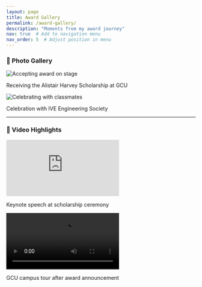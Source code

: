```yaml
---
layout: page
title: Award Gallery
permalink: /award-gallery/
description: "Moments from my award journey"
nav: true  # Add to navigation menu
nav_order: 5  # Adjust position in menu
---
```


<div class="container mt-5">

### 📸 Photo Gallery
<div class="row g-4">
  <!-- Photo 1 -->
  <div class="col-sm-6 col-lg-4">
    <div class="card border-0 shadow-sm">
      <img src="/assets/img/award-gallery/ceremony-1.jpg" 
           class="card-img-top" 
           alt="Accepting award on stage">
      <div class="card-body">
        <p class="card-text small text-muted">Receiving the Alistair Harvey Scholarship at GCU</p>
      </div>
    </div>
  </div>

  <!-- Photo 2 -->
  <div class="col-sm-6 col-lg-4">
    <div class="card border-0 shadow-sm">
      <img src="/assets/img/award-gallery/team-celebration.jpg" 
           class="card-img-top" 
           alt="Celebrating with classmates">
      <div class="card-body">
        <p class="card-text small text-muted">Celebration with IVE Engineering Society</p>
      </div>
    </div>
  </div>

  <!-- Add more photos following the same structure -->
</div>

---

### 🎥 Video Highlights
<div class="row g-4 mt-4">
  <!-- Video 1 -->
  <div class="col-sm-6 col-lg-6">
    <div class="ratio ratio-16x9">
      <iframe src="https://www.youtube.com/embed/your-video-id" 
              title="Award Ceremony Speech" 
              frameborder="0" 
              allowfullscreen></iframe>
    </div>
    <p class="text-muted small mt-2">Keynote speech at scholarship ceremony</p>
  </div>

  <!-- Video 2 -->
  <div class="col-sm-6 col-lg-6">
    <div class="ratio ratio-16x9">
      <video controls class="rounded">
        <source src="/assets/video/award-gallery/campus-tour.mp4" type="video/mp4">
        Your browser does not support the video tag.
      </video>
    </div>
    <p class="text-muted small mt-2">GCU campus tour after award announcement</p>
  </div>
</div>

</div>
